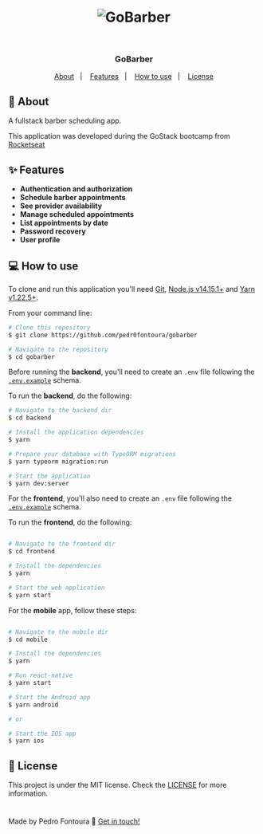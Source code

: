 <h1 align="center">
  <br />
  <img alt="GoBarber" src="https://user-images.githubusercontent.com/48810400/130528219-98256022-719b-4746-ad7d-70fdd27dedca.png" />
  <br />
  <br />
</h1>

<h3 align="center">
  GoBarber
</h3>

<p align="center">
  <a href="#-about">About</a>&nbsp;&nbsp;&nbsp;|&nbsp;&nbsp;&nbsp;
  <a href="#-features">Features</a>&nbsp;&nbsp;&nbsp;|&nbsp;&nbsp;&nbsp;
  <a href="#-how-to-use">How to use</a>&nbsp;&nbsp;&nbsp;|&nbsp;&nbsp;&nbsp;
  <a href="#-license">License</a>
</p>

## 💬 About
A fullstack barber scheduling app. 

This application was developed during the GoStack bootcamp from [Rocketseat](https://rocketseat.com.br/)

## ✨ Features
- **Authentication and authorization**
- **Schedule barber appointments**
- **See provider availability**
- **Manage scheduled appointments**
- **List appointments by date**
- **Password recovery**
- **User profile**

## 💻 How to use
To clone and run this application you'll need [Git](https://git-scm.com/), [Node.js v14.15.1+](https://nodejs.org/en/) and [Yarn v1.22.5+](https://yarnpkg.com/).

From your command line:
```bash
# Clone this repository
$ git clone https://github.com/pedr0fontoura/gobarber

# Navigate to the repository
$ cd gobarber
```

Before running the **backend**, you'll need to create an `.env` file following the [`.env.example`](https://github.com/pedr0fontoura/gobarber/blob/main/backend/.env.example) schema.

To run the **backend**, do the following:
```bash
# Navigate to the backend dir
$ cd backend

# Install the application dependencies
$ yarn

# Prepare your database with TypeORM migrations
$ yarn typeorm migration:run

# Start the application
$ yarn dev:server
```

For the **frontend**, you'll also need to create an `.env` file following the [`.env.example`](https://github.com/pedr0fontoura/gobarber/blob/main/frontend/.env.example) schema.

To run the **frontend**, do the following:
```bash

# Navigate to the frontend dir
$ cd frontend

# Install the dependencies
$ yarn

# Start the web application
$ yarn start
```

For the **mobile** app, follow these steps:
```bash

# Navigate to the mobile dir
$ cd mobile

# Install the dependencies
$ yarn

# Run react-native
$ yarn start

# Start the Android app
$ yarn android

# or

# Start the IOS app
$ yarn ios
```

## 📝 License

This project is under the MIT license. Check the [LICENSE](LICENSE) for more information.


<h1></h1>


Made by Pedro Fontoura :wave: [Get in touch!](https://twitter.com/pedr0fontoura)

